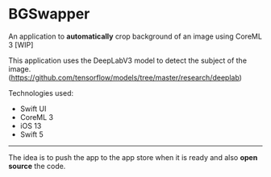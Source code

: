 # BGSwapper
An application to **automatically** crop background of an image using CoreML 3 [WIP] 

This application uses the DeepLabV3 model to detect the subject of the image. 
(https://github.com/tensorflow/models/tree/master/research/deeplab)


Technologies used:
* Swift UI
* CoreML 3
* iOS 13
* Swift 5

------------
The idea is to push the app to the app store when it is ready and also **open source** the code.
